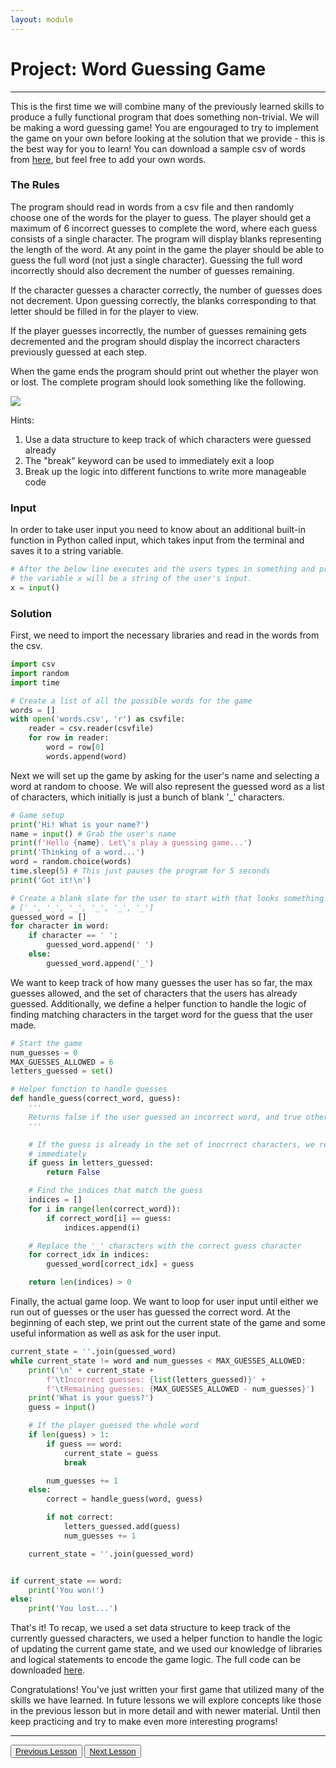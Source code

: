 ```yaml
---
layout: module
---
```


# Project: Word Guessing Game

---

This is the first time we will combine many of the previously learned skills to produce a fully functional program that does something non-trivial. We will be making a word guessing game! You are engouraged to try to implement the game on your own before looking at the solution that we provide - this is the best way for you to learn! You can download a sample csv of words from <a href="{{ site.baseurl }}/tutorials/assets/words.csv">here</a>, but feel free to add your own words.

### The Rules

The program should read in words from a csv file and then randomly choose one of the words for the player to guess. The player should get a maximum of 6 incorrect guesses to complete the word, where each guess consists of a single character. The program will display blanks representing the length of the word. At any point in the game the player should be able to guess the full word (not just a single character). Guessing the full word incorrectly should also decrement the number of guesses remaining.

If the character guesses a character correctly, the number of guesses does not decrement. Upon guessing correctly, the blanks corresponding to that letter should be filled in for the player to view.

If the player guesses incorrectly, the number of guesses remaining gets decremented and the program should display the incorrect characters previously guessed at each step.

When the game ends the program should print out whether the player won or lost. The complete program should look something like the following.

<img class="lesson-img" src="{{site.baseurl}}/imgs/lesson_imgs/word_game/word_game.png">

Hints:

1. Use a data structure to keep track of which characters were guessed already
2. The "break" keyword can be used to immediately exit a loop
3. Break up the logic into different functions to write more manageable code

### Input

In order to take user input you need to know about an additional built-in function in Python called input, which takes input from the terminal and saves it to a string variable.

```py
# After the below line executes and the users types in something and presses enter,
# the variable x will be a string of the user's input.
x = input()
```

### Solution

First, we need to import the necessary libraries and read in the words from the csv.

```py
import csv
import random
import time

# Create a list of all the possible words for the game
words = []
with open('words.csv', 'r') as csvfile:
    reader = csv.reader(csvfile)
    for row in reader:
        word = row[0]
        words.append(word)
```

Next we will set up the game by asking for the user's name and selecting a word at random to choose. We will also represent the guessed word as a list of characters, which initially is just a bunch of blank '\_' characters.

```py
# Game setup
print('Hi! What is your name?')
name = input() # Grab the user's name
print(f'Hello {name}. Let\'s play a guessing game...')
print('Thinking of a word...')
word = random.choice(words)
time.sleep(5) # This just pauses the program for 5 seconds
print('Got it!\n')

# Create a blank slate for the user to start with that looks something like
# ['_', '_', '_', '_', '_', '_']
guessed_word = []
for character in word:
    if character == ' ':
        guessed_word.append(' ')
    else:
        guessed_word.append('_')
```

We want to keep track of how many guesses the user has so far, the max guesses allowed, and the set of characters that the users has already guessed. Additionally, we define a helper function to handle the logic of finding matching characters in the target word for the guess that the user made.

```py
# Start the game
num_guesses = 0
MAX_GUESSES_ALLOWED = 6
letters_guessed = set()

# Helper function to handle guesses
def handle_guess(correct_word, guess):
    '''
    Returns false if the user guessed an incorrect word, and true otherwise.
    '''

    # If the guess is already in the set of inocrrect characters, we return false
    # immediately
    if guess in letters_guessed:
        return False

    # Find the indices that match the guess
    indices = []
    for i in range(len(correct_word)):
        if correct_word[i] == guess:
            indices.append(i)

    # Replace the '_' characters with the correct guess character
    for correct_idx in indices:
        guessed_word[correct_idx] = guess

    return len(indices) > 0
```

Finally, the actual game loop. We want to loop for user input until either we run out of guesses or the user has guessed the correct word. At the beginning of each step, we print out the current state of the game and some useful information as well as ask for the user input.

```py
current_state = ''.join(guessed_word)
while current_state != word and num_guesses < MAX_GUESSES_ALLOWED:
    print('\n' + current_state +
        f'\tIncorrect guesses: {list(letters_guessed)}' +
        f'\tRemaining guesses: {MAX_GUESSES_ALLOWED - num_guesses}')
    print('What is your guess?')
    guess = input()

    # If the player guessed the whole word
    if len(guess) > 1:
        if guess == word:
            current_state = guess
            break

        num_guesses += 1
    else:
        correct = handle_guess(word, guess)

        if not correct:
            letters_guessed.add(guess)
            num_guesses += 1

    current_state = ''.join(guessed_word)


if current_state == word:
    print('You won!')
else:
    print('You lost...')
```

That's it! To recap, we used a set data structure to keep track of the currently guessed characters, we used a helper function to handle the logic of updating the current game state, and we used our knowledge of libraries and logical statements to encode the game logic. The full code can be downloaded <a href="{{ site.baseurl }}/tutorials/assets/word_game.py">here</a>.

Congratulations! You've just written your first game that utilized many of the skills we have learned. In future lessons we will explore concepts like those in the previous lesson but in more detail and with newer material. Until then keep practicing and try to make even more interesting programs!

---

<div class="next-prev-btn-wrapper">
    <button class="next-prev-btn"><a href="{% link tutorials/libraries.md %}">Previous Lesson</a></button>
    <button class="next-prev-btn"><a href="{% link tutorials/recursion-dp.md %}">Next Lesson</a></button>
</div>